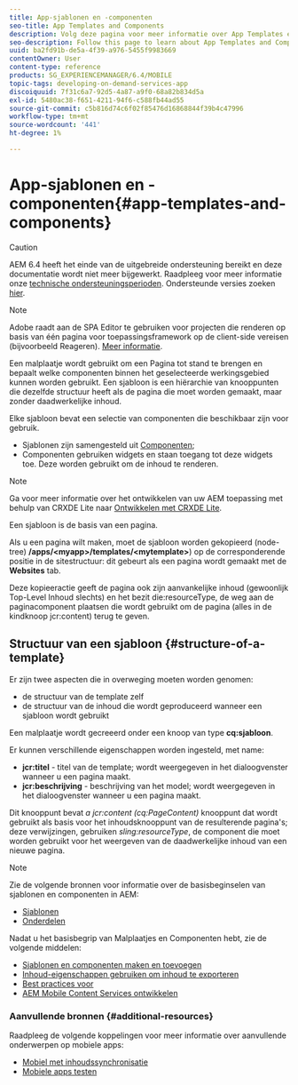 ```yaml
---
title: App-sjablonen en -componenten
seo-title: App Templates and Components
description: Volg deze pagina voor meer informatie over App Templates en Components. Deze biedt gedetailleerde informatie over de structuur van sjablonen.
seo-description: Follow this page to learn about App Templates and Components. It provides detailed information on the structure of templates.
uuid: ba2fd91b-de5a-4f39-a976-5455f9983669
contentOwner: User
content-type: reference
products: SG_EXPERIENCEMANAGER/6.4/MOBILE
topic-tags: developing-on-demand-services-app
discoiquuid: 7f31c6a7-92d5-4a87-a9f0-68a82b834d5a
exl-id: 5480ac38-f651-4211-94f6-c588fb44ad55
source-git-commit: c5b816d74c6f02f85476d16868844f39b4c47996
workflow-type: tm+mt
source-wordcount: '441'
ht-degree: 1%

---
```


# App-sjablonen en -componenten{#app-templates-and-components}

>[!CAUTION]
>
>AEM 6.4 heeft het einde van de uitgebreide ondersteuning bereikt en deze documentatie wordt niet meer bijgewerkt. Raadpleeg voor meer informatie onze [technische ondersteuningsperioden](https://helpx.adobe.com/support/programs/eol-matrix.html). Ondersteunde versies zoeken [hier](https://experienceleague.adobe.com/docs/).

>[!NOTE]
>
>Adobe raadt aan de SPA Editor te gebruiken voor projecten die renderen op basis van één pagina voor toepassingsframework op de client-side vereisen (bijvoorbeeld Reageren). [Meer informatie](/help/sites-developing/spa-overview.md).

Een malplaatje wordt gebruikt om een Pagina tot stand te brengen en bepaalt welke componenten binnen het geselecteerde werkingsgebied kunnen worden gebruikt. Een sjabloon is een hiërarchie van knooppunten die dezelfde structuur heeft als de pagina die moet worden gemaakt, maar zonder daadwerkelijke inhoud.

Elke sjabloon bevat een selectie van componenten die beschikbaar zijn voor gebruik.

* Sjablonen zijn samengesteld uit [Componenten](/help/sites-developing/components.md);
* Componenten gebruiken widgets en staan toegang tot deze widgets toe. Deze worden gebruikt om de inhoud te renderen.

>[!NOTE]
>
>Ga voor meer informatie over het ontwikkelen van uw AEM toepassing met behulp van CRXDE Lite naar [Ontwikkelen met CRXDE Lite](/help/sites-developing/developing-with-crxde-lite.md).

Een sjabloon is de basis van een pagina.

Als u een pagina wilt maken, moet de sjabloon worden gekopieerd (node-tree) **/apps/&lt;myapp>/templates/&lt;mytemplate>**) op de corresponderende positie in de sitestructuur: dit gebeurt als een pagina wordt gemaakt met de **Websites** tab.

Deze kopieeractie geeft de pagina ook zijn aanvankelijke inhoud (gewoonlijk Top-Level Inhoud slechts) en het bezit die:resourceType, de weg aan de paginacomponent plaatsen die wordt gebruikt om de pagina (alles in de kindknoop jcr:content) terug te geven.

## Structuur van een sjabloon {#structure-of-a-template}

Er zijn twee aspecten die in overweging moeten worden genomen:

* de structuur van de template zelf
* de structuur van de inhoud die wordt geproduceerd wanneer een sjabloon wordt gebruikt

Een malplaatje wordt gecreeerd onder een knoop van type **cq:sjabloon**.

Er kunnen verschillende eigenschappen worden ingesteld, met name:

* **jcr:titel** - titel van de template; wordt weergegeven in het dialoogvenster wanneer u een pagina maakt.
* **jcr:beschrijving** - beschrijving van het model; wordt weergegeven in het dialoogvenster wanneer u een pagina maakt.

Dit knooppunt bevat *a jcr:content (cq:PageContent)* knooppunt dat wordt gebruikt als basis voor het inhoudsknooppunt van de resulterende pagina&#39;s; deze verwijzingen, gebruiken *sling:resourceType*, de component die moet worden gebruikt voor het weergeven van de daadwerkelijke inhoud van een nieuwe pagina.

>[!NOTE]
>
>Zie de volgende bronnen voor informatie over de basisbeginselen van sjablonen en componenten in AEM:
>
>* [Sjablonen](/help/sites-developing/templates.md)
>* [Onderdelen](/help/sites-developing/components.md)
>


Nadat u het basisbegrip van Malplaatjes en Componenten hebt, zie de volgende middelen:

* [Sjablonen en componenten maken en toevoegen](/help/mobile/mobile-ondemand-app-templates.md)
* [Inhoud-eigenschappen gebruiken om inhoud te exporteren](/help/mobile/on-demand-content-properties-exporting.md)
* [Best practices voor](/help/mobile/best-practices-aem-mobile.md)
* [AEM Mobile Content Services ontwikkelen](/help/mobile/developing-content-services.md)

### Aanvullende bronnen {#additional-resources}

Raadpleeg de volgende koppelingen voor meer informatie over aanvullende onderwerpen op mobiele apps:

* [Mobiel met inhoudssynchronisatie](/help/mobile/mobile-ondemand-contentsync.md)
* [Mobiele apps testen](/help/mobile/develop-mobile-apps-testing.md)
